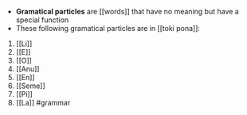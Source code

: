 - **Gramatical particles** are [[words]] that have no meaning but have a special function
- These following gramatical particles are in [[toki pona]]:
1. [[Li]]
2. [[E]]
3. [[O]]
4. [[Anu]]
5. [[En]]
6. [[Seme]]
7. [[Pi]]
8. [[La]]
#grammar
